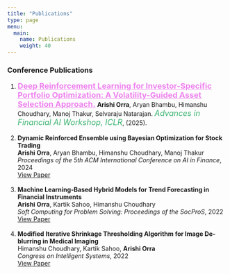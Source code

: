```yaml
---
title: "Publications"
type: page
menu:
  main:
    name: Publications
    weight: 40
---
```


<h3>Conference Publications</h1>

<ol>
  <li>
    <a href="https://arxiv.org/abs/2505.03760" target="_blank" style="color: violet; font-size: 18px; font-weight: bold;"> Deep Reinforcement Learning for Investor-Specific Portfolio Optimization: A Volatility-Guided Asset Selection Approach.</a> <strong>Arishi Orra</strong>, Aryan Bhambu, Himanshu Choudhary, Manoj Thakur, Selvaraju Natarajan. <span style="color: mediumseagreen; font-style: italic; font-size: 18px; ">Advances in Financial AI Workshop, ICLR</span>, (2025).
  </li>
  <br>

  <li>
    <strong>Dynamic Reinforced Ensemble using Bayesian Optimization for Stock Trading</strong><br>
    <strong>Arishi Orra</strong>, Aryan Bhambu, Himanshu Choudhary, Manoj Thakur<br>
    <em>Proceedings of the 5th ACM International Conference on AI in Finance</em>, 2024<br>
    <a href="https://dl.acm.org/doi/abs/10.1145/3677052.3698595" target="_blank">View Paper</a>
  </li>
  <br>

  <li>
    <strong>Machine Learning-Based Hybrid Models for Trend Forecasting in Financial Instruments</strong><br>
    <strong>Arishi Orra</strong>, Kartik Sahoo, Himanshu Choudhary <br>
    <em>Soft Computing for Problem Solving: Proceedings of the SocProS</em>, 2022<br>
    <a href="https://link.springer.com/chapter/10.1007/978-981-19-6525-8_26" target="_blank">View Paper</a>
  </li>
  <br>

  <li>
    <strong>Modified Iterative Shrinkage Thresholding Algorithm for Image De-blurring in Medical Imaging</strong><br>
    Himanshu Choudhary, Kartik Sahoo, <strong>Arishi Orra</strong> <br>
    <em>Congress on Intelligent Systems</em>, 2022<br>
    <a href="https://link.springer.com/chapter/10.1007/978-981-19-9225-4_35" target="_blank">View Paper</a>
  </li>
  
</ol>
